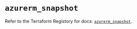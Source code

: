 # `azurerm_snapshot`

Refer to the Terraform Registory for docs: [`azurerm_snapshot`](https://registry.terraform.io/providers/hashicorp/azurerm/3.73.0/docs/resources/snapshot).
